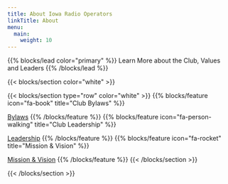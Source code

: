 ```yaml
---
title: About Iowa Radio Operators
linkTitle: About
menu:
  main:
    weight: 10
---
```


{{% blocks/lead color="primary" %}}
Learn More about the Club, Values and Leaders
{{% /blocks/lead %}}

{{< blocks/section color="white" >}}

{{< blocks/section type="row" color="white" >}}
{{% blocks/feature icon="fa-book" title="Club Bylaws" %}}

[Bylaws](/about/bylaws)
{{% /blocks/feature %}}
{{% blocks/feature icon="fa-person-walking" title="Club Leadership" %}}

[Leadership](/about/leadership)
{{% /blocks/feature %}}
{{% blocks/feature icon="fa-rocket" title="Mission & Vision" %}}

[Mission & Vision](/about/mission-vision)
{{% /blocks/feature %}}
{{< /blocks/section >}}


{{< /blocks/section >}}
